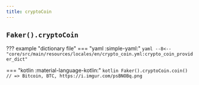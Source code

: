 ```yaml
---
title: cryptoCoin
---
```


## `Faker().cryptoCoin`

??? example "dictionary file"
    === "yaml :simple-yaml:"
        ```yaml
        --8<-- "core/src/main/resources/locales/en/crypto_coin.yml:crypto_coin_provider_dict"
        ```

=== "kotlin :material-language-kotlin:"
    ```kotlin
    Faker().cryptoCoin.coin() // => Bitcoin, BTC, https://i.imgur.com/psBNOBq.png
    ```
